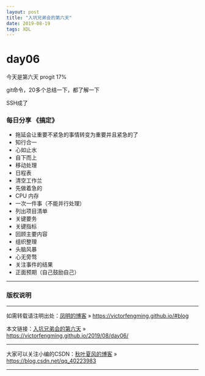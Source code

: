 ```yaml
---
layout: post
title: "入坑兄弟会的第六天"
date: 2019-08-19 
tags: XDL  
---
```



# day06

今天是第六天 
progit  17%

git命令，20多个总结一下，都了解一下

SSH成了

### 每日分享  《搞定》
- 拖延会让重要不紧急的事情转变为重要并且紧急的了
- 知行合一
- 心如止水
- 自下而上
- 移动处理
- 日程表
- 清空工作兰
- 先做着急的
- CPU 内存
- 一次一件事（不能并行处理）
- 列出项目清单
- 关键要务
- 关键指标
- 回顾主要内容
- 组织整理
- 头脑风暴
- 心无旁骛
- 关注事件的结果
- 正面预期（自己鼓励自己）



***
### 版权说明

***
如需转载请注明出处：[凤明的博客](https://victorfengming.github.io/#blog) » https://victorfengming.github.io/#blog

本文链接：[入坑兄弟会的第六天](https://victorfengming.github.io/2019/08/day04/) » https://victorfengming.github.io/2019/08/day06/

***
大家可以关注小编的CSDN：[秋叶夏风的博客](https://blog.csdn.net/qq_40223983) » https://blog.csdn.net/qq_40223983

***



